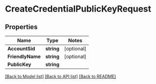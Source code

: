 # CreateCredentialPublicKeyRequest

## Properties
Name | Type | Notes
------------ | ------------- | -------------
**AccountSid** | **string** | [optional] 
**FriendlyName** | **string** | [optional] 
**PublicKey** | **string** | 

[[Back to Model list]](../README.md#documentation-for-models) [[Back to API list]](../README.md#documentation-for-api-endpoints) [[Back to README]](../README.md)


